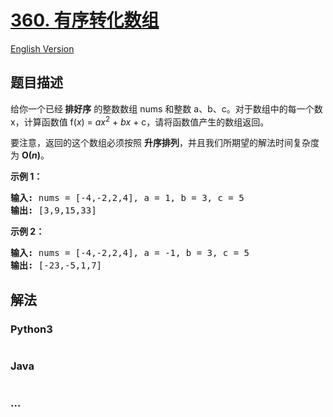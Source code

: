# [360. 有序转化数组](https://leetcode-cn.com/problems/sort-transformed-array)

[English Version](https://cdn.jsdelivr.net/gh/doocs/leetcode@main/solution/0300-0399/0360.Sort%20Transformed%20Array/README_EN.md)

## 题目描述

<!-- 这里写题目描述 -->

<p>给你一个已经<strong>&nbsp;排好序</strong>&nbsp;的整数数组&nbsp;nums&nbsp;和整数&nbsp;a、b、c。对于数组中的每一个数 x，计算函数值&nbsp;f(<em>x</em>) = <em>ax</em><sup>2</sup> + <em>bx</em> + c，请将函数值产生的数组返回。</p>

<p>要注意，返回的这个数组必须按照 <strong>升序排列</strong>，并且我们所期望的解法时间复杂度为&nbsp;<strong>O(<em>n</em>)</strong>。</p>

<p><strong>示例 1：</strong></p>

<pre><strong>输入: </strong>nums = [-4,-2,2,4], a = 1, b = 3, c = 5
<strong>输出: </strong>[3,9,15,33]
</pre>

<p><strong>示例 2：</strong></p>

<pre><strong>输入: </strong>nums = [-4,-2,2,4], a = -1, b = 3, c = 5
<strong>输出: </strong>[-23,-5,1,7]
</pre>


## 解法

<!-- 这里可写通用的实现逻辑 -->

<!-- tabs:start -->

### **Python3**

<!-- 这里可写当前语言的特殊实现逻辑 -->

```python

```

### **Java**

<!-- 这里可写当前语言的特殊实现逻辑 -->

```java

```

### **...**

```

```

<!-- tabs:end -->
